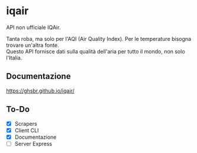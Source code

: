 # iqair

API non ufficiale IQAir.

Tanta roba, ma solo per l'AQI (Air Quality Index). Per le temperature bisogna trovare un'altra fonte.  
Questo API fornisce dati sulla qualità dell'aria per tutto il mondo, non solo l'Italia.

## Documentazione

<https://ghsbr.github.io/iqair/>

## To-Do

- [x] Scrapers
- [x] Client CLI
- [x] Documentazione
- [ ] Server Express
